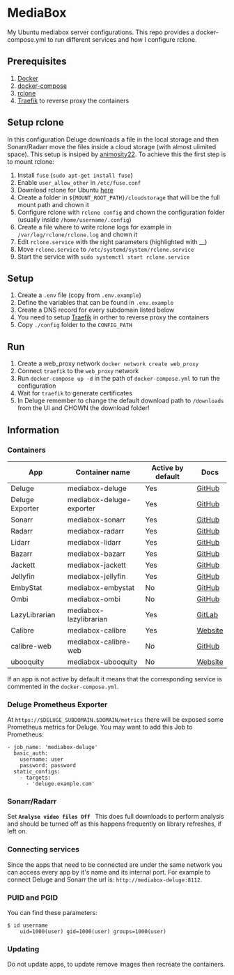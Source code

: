 # MediaBox
My Ubuntu mediabox server configurations. This repo provides a docker-compose.yml to run different services and how I configure rclone.

## Prerequisites
1. [Docker](https://docs.docker.com/install/)
2. [docker-compose](https://docs.docker.com/compose/install/)
3. [rclone](https://rclone.org/)
4. [Traefik](https://docs.traefik.io) to reverse proxy the containers

## Setup rclone
In this configuration Deluge downloads a file in the local storage and then Sonarr/Radarr move the files inside a cloud storage (with almost ulimited space). This setup is insiped by [animosity22](https://github.com/animosity22/homescripts).
To achieve this the first step is to mount rclone:
1. Install `fuse` (`sudo apt-get install fuse`)
2. Enable `user_allow_other` in `/etc/fuse.conf`
3. Download rclone for Ubuntu [here](https://rclone.org/install/)
4. Create a folder in `${MOUNT_ROOT_PATH}/cloudstorage` that will be the full mount path and chown it
5. Configure rclone with `rclone config` and chown the configuration folder (usually inside `/home/username/.config`)
6. Create a file where to write rclone logs for example in `/var/log/rclone/rclone.log` and chown it
7. Edit `rclone.service` with the right parameters (highlighted with __)
8. Move `rclone.service` to `/etc/systemd/system/rclone.service`
9. Start the service with `sudo systemctl start rclone.service`


## Setup
1. Create a `.env` file (copy from `.env.example`)
2. Define the variables that can be found in `.env.example`
3. Create a DNS record for every subdomain listed below
4. You need to setup [Traefik](https://docs.traefik.io) in orther to reverse proxy the containers
5. Copy `./config` folder to the `CONFIG_PATH`

## Run
1. Create a web_proxy network `docker network create web_proxy`
2. Connect `traefik` to the `web_proxy` network
3. Run `docker-compose up -d` in the path of `docker-compose.yml` to run the configuration
4. Wait for `traefik` to generate certificates
5. In Deluge remember to change the default download path to `/downloads` from the UI and CHOWN the download folder!

## Information
### Containers
| App             | Container name           | Active by default | Docs                                                     |
| --------------- | ------------------------ | ----------------- | -------------------------------------------------------- |
| Deluge          | mediabox-deluge          | Yes               | [GitHub](https://github.com/binhex/arch-delugevpn)       |
| Deluge Exporter | mediabox-deluge-exporter | Yes               | [GitHub](https://github.com/tobbez/deluge_exporter)      |
| Sonarr          | mediabox-sonarr          | Yes               | [GitHub](https://github.com/linuxserver/docker-sonarr)   |
| Radarr          | mediabox-radarr          | Yes               | [GitHub](https://github.com/linuxserver/docker-radarr)   |
| Lidarr          | mediabox-lidarr          | Yes               | [GitHub](https://github.com/linuxserver/docker-lidarr)   |
| Bazarr          | mediabox-bazarr          | Yes               | [GitHub](https://github.com/linuxserver/docker-bazarr)   |
| Jackett         | mediabox-jackett         | Yes               | [GitHub](https://github.com/linuxserver/docker-jackett)  |
| Jellyfin        | mediabox-jellyfin        | Yes               | [GitHub](https://github.com/linuxserver/docker-jellyfin) |
| EmbyStat        | mediabox-embystat        | No                | [GitHub](https://github.com/linuxserver/docker-embystat) |
| Ombi            | mediabox-ombi            | No                | [GitHub](https://github.com/linuxserver/docker-ombi)     |
| LazyLibrarian   | mediabox-lazylibrarian   | Yes               | [GitLab](https://gitlab.com/LazyLibrarian/LazyLibrarian) |
| Calibre         | mediabox-calibre         | Yes               | [Website](https://calibre-ebook.com/)                    |
| calibre-web     | mediabox-calibre-web     | No                | [GitHub](https://github.com/janeczku/calibre-web)        |
| ubooquity       | mediabox-ubooquity       | No                | [Website](https://vaemendis.net/ubooquity/)              |

If an app is not active by default it means that the corresponding service is commented in the `docker-compose.yml`.
### Deluge Prometheus Exporter
At `https://$DELUGE_SUBDOMAIN.$DOMAIN/metrics` there will be exposed some Prometheus metrics for Deluge.
You may want to add this Job to Prometheus:

    - job_name: 'mediabox-deluge'
      basic_auth:
        username: user
        password: password
      static_configs:
        - targets:
          - 'deluge.example.com'

### Sonarr/Radarr
Set **`Analyse video files Off `** This does full downloads to perform analysis and should be turned off as this happens frequently on library refreshes, if left on.

### Connecting services
Since the apps that need to be connected are under the same network you can access every app by it's name and its internal port.
For example to connect Deluge and Sonarr the url is: `http://mediabox-deluge:8112`.

### PUID and PGID
You can find these parameters:
```
$ id username
    uid=1000(user) gid=1000(user) groups=1000(user)
```

### Updating
Do not update apps, to update remove images then recreate the containers.
